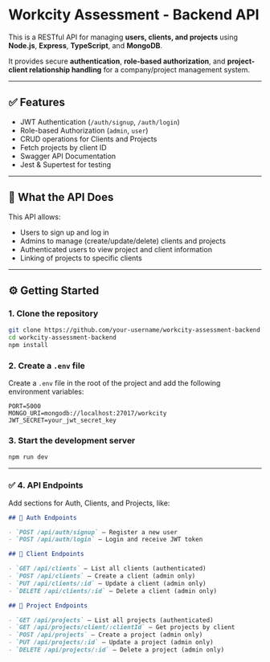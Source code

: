 # Workcity Assessment - Backend API

This is a RESTful API for managing **users, clients, and projects** using **Node.js**, **Express**, **TypeScript**, and **MongoDB**.

It provides secure **authentication**, **role-based authorization**, and **project-client relationship handling** for a company/project management system.

---

## ✅ Features

- JWT Authentication (`/auth/signup`, `/auth/login`)
- Role-based Authorization (`admin`, `user`)
- CRUD operations for Clients and Projects
- Fetch projects by client ID
- Swagger API Documentation
- Jest & Supertest for testing

---

## 📁 What the API Does

This API allows:
- Users to sign up and log in
- Admins to manage (create/update/delete) clients and projects
- Authenticated users to view project and client information
- Linking of projects to specific clients

---

## ⚙️ Getting Started

### 1. Clone the repository

```bash
git clone https://github.com/your-username/workcity-assessment-backend.git
cd workcity-assessment-backend
npm install
```

### 2. Create a `.env` file

Create a `.env` file in the root of the project and add the following environment variables:

```env
PORT=5000
MONGO_URI=mongodb://localhost:27017/workcity
JWT_SECRET=your_jwt_secret_key
```


### 3. Start the development server

```bash
npm run dev
```

---

### ✅ 4. **API Endpoints**

Add sections for Auth, Clients, and Projects, like:

```markdown
## 🔐 Auth Endpoints

- `POST /api/auth/signup` — Register a new user
- `POST /api/auth/login` — Login and receive JWT token

## 👥 Client Endpoints

- `GET /api/clients` — List all clients (authenticated)
- `POST /api/clients` — Create a client (admin only)
- `PUT /api/clients/:id` — Update a client (admin only)
- `DELETE /api/clients/:id` — Delete a client (admin only)

## 📁 Project Endpoints

- `GET /api/projects` — List all projects (authenticated)
- `GET /api/projects/client/:clientId` — Get projects by client
- `POST /api/projects` — Create a project (admin only)
- `PUT /api/projects/:id` — Update a project (admin only)
- `DELETE /api/projects/:id` — Delete a project (admin only)